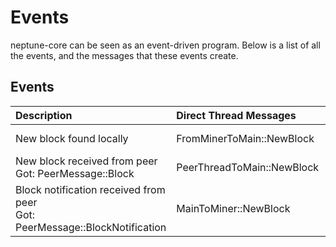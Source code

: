 # Events

neptune-core can be seen as an event-driven program. Below is a list of all the events, and the messages that these events create.

## Events

| Description                                                                       | Direct Thread Messages     | Indirect Thread Messages                                                        | Spawned Network Messages       |
| :-------------------------------------------------------------------------------- | :------------------------- | :------------------------------------------------------------------------------ | :----------------------------- |
| New block found locally                                                           | FromMinerToMain::NewBlock  | MainToPeerThread::BlockFromMiner <br />  PeerMessage::Block                     | PeerMessage::Block             |
| New block received from peer <br /> Got: PeerMessage::Block                       | PeerThreadToMain::NewBlock | ToMiner::NewBlock <br /> <span style="color:red">MainToPeerThread::Block</span> | PeerMessage::BlockNotification |
| Block notification received from peer <br /> Got:  PeerMessage::BlockNotification | MainToMiner::NewBlock      | <span style="color:red">MainToPeerThread::Block</span>                          | PeerMessage::BlockNotification |